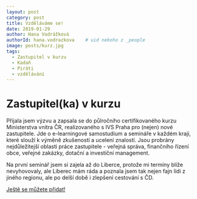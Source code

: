 ```yaml
---
layout: post
category: post
title: Vzděláváme se!
date: 2019-01-29
author: Hana Vodrážková
authorId: hana.vodrazkova    # uid nekoho z _people
image: posts/kurz.jpg
tags:
  - Zastupitel v kurzu
  - Kadaň
  - Piráti
  - vzdělávání
---
```



Zastupitel(ka) v kurzu
===

Přijala jsem výzvu a zapsala se do půlročního certifikovaného kurzu Ministerstva vnitra ČR, realizovaného s IVS Praha pro (nejen) nové zastupitele.
Jde o e-learningové samostudium a semináře v každém kraji, které slouží k výměně zkušeností a ucelení znalostí. 
Jsou probrány nejdůležitejší oblasti práce zastupitele - veřejná správa, finančního řízení obce, veřejné zakázky, dotační a investiční management.

Na první seminář jsem si zajela až do Liberce, protože mi termíny blíže nevyhovovaly, ale Liberec mám ráda 
a poznala jsem tak nejen fajn lidi z jiného regionu, ale po delší době i zlepšení cestování s ČD.
 

[Ještě se můžete přidat!](http://www.zastupitelvkurzu.cz)

